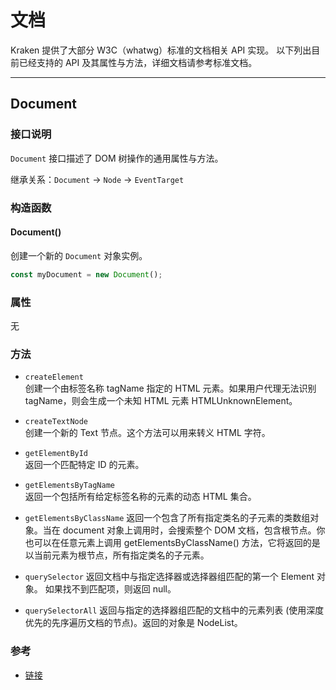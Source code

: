 # 文档

Kraken 提供了大部分 W3C（whatwg）标准的文档相关 API 实现。
以下列出目前已经支持的 API 及其属性与方法，详细文档请参考标准文档。

---

## Document

### 接口说明

`Document` 接口描述了 DOM 树操作的通用属性与方法。

继承关系：`Document` → `Node` → `EventTarget`

### 构造函数

#### Document()

创建一个新的 `Document` 对象实例。

```js
const myDocument = new Document();
```

### 属性

无

### 方法

- `createElement`  
  创建一个由标签名称 tagName 指定的 HTML 元素。如果用户代理无法识别 tagName，则会生成一个未知 HTML 元素 HTMLUnknownElement。

- `createTextNode`  
  创建一个新的 Text 节点。这个方法可以用来转义 HTML 字符。

- `getElementById`  
  返回一个匹配特定 ID 的元素。

- `getElementsByTagName`  
  返回一个包括所有给定标签名称的元素的动态 HTML 集合。

- `getElementsByClassName`
  返回一个包含了所有指定类名的子元素的类数组对象。当在 document 对象上调用时，会搜索整个 DOM 文档，包含根节点。你也可以在任意元素上调用 getElementsByClassName() 方法，它将返回的是以当前元素为根节点，所有指定类名的子元素。

- `querySelector`
  返回文档中与指定选择器或选择器组匹配的第一个 Element 对象。 如果找不到匹配项，则返回 null。

- `querySelectorAll`
  返回与指定的选择器组匹配的文档中的元素列表 (使用深度优先的先序遍历文档的节点)。返回的对象是 NodeList。

### 参考

- [链接](https://developer.mozilla.org/zh-CN/docs/Web/API/document)
